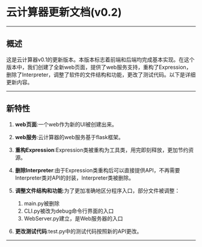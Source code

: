 # 云计算器更新文档(v0.2)

---

## 概述

这是云计算器v0.1的更新版本。本版本标志着前端和后端均完成基本实现。在这个版本中，我们创建了全新web页面，提供了web服务支持，重构了Expression，删除了Interpreter，调整了软件的文件结构和功能，更改了测试代码。以下是详细更新内容。

---

## 新特性

1. **web页面**:一个web作为新的UI被创建出来。
2. **web服务**:云计算器的web服务基于flask框架。
3. **重构Expression**:Expression类被重构为工具类，用完即刻释放，更加节约资源。
4. **删除Interpreter**:由于Expression类重构后可以直接提供API，不再需要Interpreter类对API的封装，Interpreter类被删除。
5. **调整文件结构和功能**:为了更加准确地区分程序入口，部分文件被调整：
   1. main.py被删除
   2. CLI.py被改为debug命令行界面的入口
   3. WebServer.py建立，是Web服务器的入口

6. **更改测试代码**:test.py中的测试代码按照新的API更改。

---
